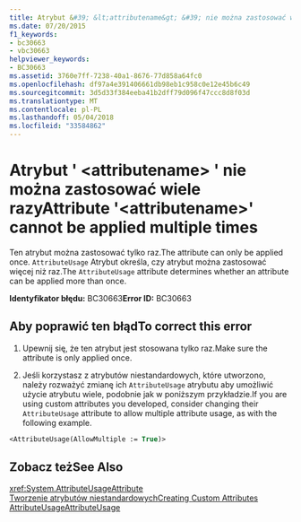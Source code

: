 ```yaml
---
title: Atrybut &#39; &lt;attributename&gt; &#39; nie można zastosować wiele razy
ms.date: 07/20/2015
f1_keywords:
- bc30663
- vbc30663
helpviewer_keywords:
- BC30663
ms.assetid: 3760e7ff-7238-40a1-8676-77d858a64fc0
ms.openlocfilehash: df97a4e391406661db98eb1c958c0e12e45b6c49
ms.sourcegitcommit: 3d5d33f384eeba41b2dff79d096f47ccc8d8f03d
ms.translationtype: MT
ms.contentlocale: pl-PL
ms.lasthandoff: 05/04/2018
ms.locfileid: "33584862"
---
```

# <a name="attribute-39ltattributenamegt39-cannot-be-applied-multiple-times"></a><span data-ttu-id="36734-102">Atrybut &#39; &lt;attributename&gt; &#39; nie można zastosować wiele razy</span><span class="sxs-lookup"><span data-stu-id="36734-102">Attribute &#39;&lt;attributename&gt;&#39; cannot be applied multiple times</span></span>
<span data-ttu-id="36734-103">Ten atrybut można zastosować tylko raz.</span><span class="sxs-lookup"><span data-stu-id="36734-103">The attribute can only be applied once.</span></span> <span data-ttu-id="36734-104">`AttributeUsage` Atrybut określa, czy atrybut można zastosować więcej niż raz.</span><span class="sxs-lookup"><span data-stu-id="36734-104">The `AttributeUsage` attribute determines whether an attribute can be applied more than once.</span></span>  
  
 <span data-ttu-id="36734-105">**Identyfikator błędu:** BC30663</span><span class="sxs-lookup"><span data-stu-id="36734-105">**Error ID:** BC30663</span></span>  
  
## <a name="to-correct-this-error"></a><span data-ttu-id="36734-106">Aby poprawić ten błąd</span><span class="sxs-lookup"><span data-stu-id="36734-106">To correct this error</span></span>  
  
1.  <span data-ttu-id="36734-107">Upewnij się, że ten atrybut jest stosowana tylko raz.</span><span class="sxs-lookup"><span data-stu-id="36734-107">Make sure the attribute is only applied once.</span></span>  
  
2.  <span data-ttu-id="36734-108">Jeśli korzystasz z atrybutów niestandardowych, które utworzono, należy rozważyć zmianę ich `AttributeUsage` atrybutu aby umożliwić użycie atrybutu wiele, podobnie jak w poniższym przykładzie.</span><span class="sxs-lookup"><span data-stu-id="36734-108">If you are using custom attributes you developed, consider changing their `AttributeUsage` attribute to allow multiple attribute usage, as with the following example.</span></span>  
  
```vb  
<AttributeUsage(AllowMultiple := True)>  
```  
  
## <a name="see-also"></a><span data-ttu-id="36734-109">Zobacz też</span><span class="sxs-lookup"><span data-stu-id="36734-109">See Also</span></span>  
 <xref:System.AttributeUsageAttribute>  
 [<span data-ttu-id="36734-110">Tworzenie atrybutów niestandardowych</span><span class="sxs-lookup"><span data-stu-id="36734-110">Creating Custom Attributes</span></span>](../../../visual-basic/programming-guide/concepts/attributes/creating-custom-attributes.md)  
 [<span data-ttu-id="36734-111">AttributeUsage</span><span class="sxs-lookup"><span data-stu-id="36734-111">AttributeUsage</span></span>](../../../visual-basic/programming-guide/concepts/attributes/attributeusage.md)
